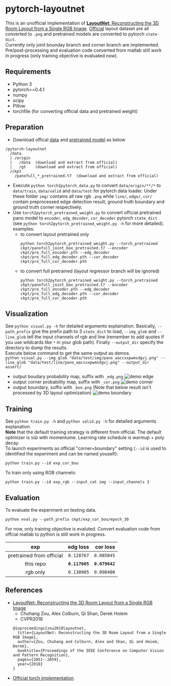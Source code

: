 # pytorch-layoutnet
This is an unofficial implementation of [**LayoutNet**: Reconstructing the 3D Room Layout from a Single RGB Image](https://github.com/zouchuhang/LayoutNet). [Official](https://github.com/zouchuhang/LayoutNet) layout dataset are all converted to `.png` and pretrained models are converted to pytorch `state-dict`.  
Currently only joint bounday branch and corner branch are implemented. Pre/post-processing and evaluation code converted from matlab still work in progress (only training objective is evaluated now).

## Requirements
- Python 3
- pytorch>=0.4.1
- numpy
- scipy
- Pillow
- torchfile (for converting official data and pretrained weight)

## Preparation
- Download offical [data](https://github.com/zouchuhang/LayoutNet#data) and [pretrained model](https://github.com/zouchuhang/LayoutNet#pretrained-model) as below
```
/pytorch-layoutnet 
  /data
  | /origin
  |   /data  (download and extract from official)
  |   /gt    (download and extract from official)
  /ckpt
    /panofull_*_pretrained.t7  (download and extract from official)
```
- Execute `python torch2pytorch_data.py` to convert `data/origin/**/*` to `data/train`, `data/valid` and `data/test` for pytorch data loader. Under these folder `img/` contains all raw rgb `.png` while `line/`, `edge/`, `cor/` contain preprocessed edge detection result, ground truth boundary and ground truth corner respectively.
- Use `torch2pytorch_pretrained_weight.py` to convert official pretrained pano model to `encoder`, `edg_decoder`, `cor_decoder` pytorch `state_dict` (see `python torch2pytorch_pretrained_weight.py -h` for more detailed). examples:
  - to convert layout pretrained only
    ```
    python torch2pytorch_pretrained_weight.py --torch_pretrained ckpt/panofull_joint_box_pretrained.t7 --encoder ckpt/pre_full_encoder.pth --edg_decoder ckpt/pre_full_edg_decoder.pth --cor_decoder ckpt/pre_full_cor_decoder.pth
    ```
  - to convert full pretrained (layout regressor branch  will be ignored)
    ```
    python torch2pytorch_pretrained_weight.py --torch_pretrained ckpt/panofull_joint_box_pretrained.t7 --encoder ckpt/pre_full_encoder.pth --edg_decoder ckpt/pre_full_edg_decoder.pth --cor_decoder ckpt/pre_full_cor_decoder.pth
    ```

## Visualization
See `python visual.py -h` for detailed arguments explaination. Basically, `--path_prefix` give the prefix path to 3 `state_dict` to load, `--img_glob` and `--line_glob` tell the input channels of rgb and line (remember to add quotes if you use wildcards like `*` in your glob path). Finally `--output_dir` specify the directory to dump the results.  
Execute below command to get the same output as demos.  
```python visual.py --img_glob "data/test/img/pano_aaccxxpwmsdgvj.png" --line_glob "data/test/line/pano_aaccxxpwmsdgvj.png" --output_dir assert/```
- output boudary probability map, suffix with `_edg.png`
  ![demo edge](assert/pano_aaccxxpwmsdgvj_edg.png)
- output corner probability map, suffix with `_cor.png`
  ![demo corner](assert/pano_aaccxxpwmsdgvj_cor.png)
- output boundary, suffix with `_bon.png` (Note that below result isn't processed by 3D layout optimization)
  ![demo boundary](assert/pano_aaccxxpwmsdgvj_bon.png)

## Training
See `python train.py -h` and `python valid.py -h` for detailed arguments explanation.  
**Note** that the default training strategy is different from official. The default optimizer is `SGD` with momentume. Learning rate schedule is warmup + poly decay.  
To launch experiments as official "corner+boundary" setting (`--id` is used to identified the experiment and can be named youself):
```
python train.py --id exp_cor_bou
```
To train only using RGB channels:  
```
python train.py --id exp_rgb --input_cat img --input_channels 3
```

## Evaluation
To evaluate the experiment on testing data.
```
python eval.py --path_prefix ckpt/exp_cor_bou/epoch_30
```
For now, only training objective is evaluted. Convert evaluation code from offcial matlab to python is still work in progress.

| exp | edg loss | cor loss |
| :-: | -------: | -------: |
| pretrained from official  | `0.128767` | `0.085045` |
| this repo | **`0.117605`** | **`0.079642`** |
| rgb  only | `0.130905` | `0.090400` |

## References
- [LayoutNet: Reconstructing the 3D Room Layout from a Single RGB Image](https://arxiv.org/abs/1803.08999)
  - Chuhang Zou, Alex Colburn, Qi Shan, Derek Hoiem
  - CVPR2018
  ```
  @inproceedings{zou2018layoutnet,
    title={LayoutNet: Reconstructing the 3D Room Layout from a Single RGB Image},
    author={Zou, Chuhang and Colburn, Alex and Shan, Qi and Hoiem, Derek},
    booktitle={Proceedings of the IEEE Conference on Computer Vision and Pattern Recognition},
    pages={2051--2059},
    year={2018}
  }
  ```
- [Official torch implementation](https://github.com/zouchuhang/LayoutNet)
